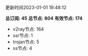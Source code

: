 更新时间2023-01-01 19:48:12

**总订阅: 45**
**总节点: 804**
**有效节点: 174**
- v2ray节点: 164
- ssr节点: 1
- trojan节点: 5
- ss节点: 4
